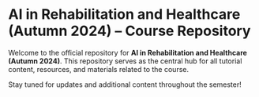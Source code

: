 # AI in Rehabilitation and Healthcare (Autumn 2024) – Course Repository

Welcome to the official repository for **AI in Rehabilitation and Healthcare (Autumn 2024)**. This repository serves as the central hub for all tutorial content, resources, and materials related to the course. 

Stay tuned for updates and additional content throughout the semester!
